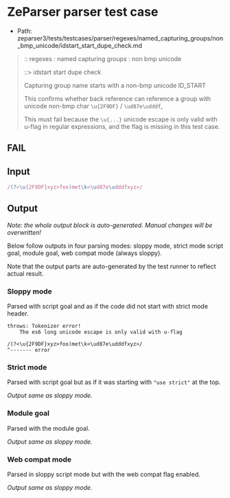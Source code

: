 # ZeParser parser test case

- Path: zeparser3/tests/testcases/parser/regexes/named_capturing_groups/non_bmp_unicode/idstart_start_dupe_check.md

> :: regexes : named capturing groups : non bmp unicode
>
> ::> idstart start dupe check
>
> Capturing group name starts with a non-bmp unicode ID_START
>
> This confirms whether back reference can reference a group with unicode non-bmp char `\u{2F9DF}` / `\ud87e\udddf`,
>
> This must fail because the `\u{...}` unicode escape is only valid with u-flag in regular expressions, and the flag is missing in this test case.

## FAIL

## Input

`````js
/(?<\u{2F9DF}xyz>foo)met\k<\ud87e\udddfxyz>/
`````

## Output

_Note: the whole output block is auto-generated. Manual changes will be overwritten!_

Below follow outputs in four parsing modes: sloppy mode, strict mode script goal, module goal, web compat mode (always sloppy).

Note that the output parts are auto-generated by the test runner to reflect actual result.

### Sloppy mode

Parsed with script goal and as if the code did not start with strict mode header.

`````
throws: Tokenizer error!
    The es6 long unicode escape is only valid with u-flag

/(?<\u{2F9DF}xyz>foo)met\k<\ud87e\udddfxyz>/
^------- error
`````

### Strict mode

Parsed with script goal but as if it was starting with `"use strict"` at the top.

_Output same as sloppy mode._

### Module goal

Parsed with the module goal.

_Output same as sloppy mode._

### Web compat mode

Parsed in sloppy script mode but with the web compat flag enabled.

_Output same as sloppy mode._
